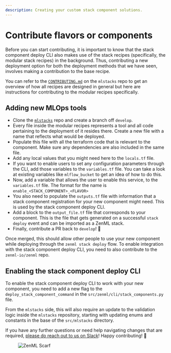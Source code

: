 ```yaml
---
description: Creating your custom stack component solutions.
---
```


# Contribute flavors or components

Before you can start contributing, it is important to know that the stack component deploy CLI also makes use of the stack recipes (specifically, the modular stack recipes) in the background. Thus, contributing a new deployment option for both the deployment methods that we have seen, involves making a contribution to the base recipe.

You can refer to the [`CONTRIBUTING.md`](https://github.com/zenml-io/mlstacks/blob/main/CONTRIBUTING.md) on the `mlstacks` repo to get an overview of how all recipes are designed in general but here are instructions for contributing to the modular recipes specifically.

## Adding new MLOps tools

* Clone the [`mlstacks`](https://github.com/zenml-io/mlstacks) repo and create a branch off `develop`.
* Every file inside the modular recipes represents a tool and all code pertaining to the deployment of it resides there. Create a new file with a name that reflects what would be deployed.
* Populate this file with all the terraform code that is relevant to the component. Make sure any dependencies are also included in the same file.
* Add any local values that you might need here to the `locals.tf` file.
* If you want to enable users to set any configuration parameters through the CLI, add those variables to the `variables.tf` file. You can take a look at existing variables like `mlflow_bucket` to get an idea of how to do this.
* Now, add a variable that allows the user to enable this service, to the `variables.tf` file. The format for the name is `enable_<STACK_COMPONENT>_<FLAVOR>`
* You also need to populate the `outputs.tf` file with information that a stack component registration for your new component might need. This is used by the stack component deploy CLI.
* Add a block to the `output_file.tf` file that corresponds to your component. This is the file that gets generated on a successful `stack deploy` event and can be imported as a ZenML stack.
* Finally, contribute a PR back to `develop`! 🥳

Once merged, this should allow other people to use your new component while deploying through the `zenml stack deploy` flow. To enable integration with the stack component deploy CLI, you need to also contribute to the `zenml-io/zenml` repo.

## Enabling the stack component deploy CLI

To enable the stack component deploy CLI to work with your new component, you need to add a new flag to the `deploy_stack_component_command` in the `src/zenml/cli/stack_components.py` file.

From the `mlstacks` side, this will also require an update to the validation logic inside the `mlstacks` repository, starting with updating enums and constants in the base of the `src/mlstacks` directory.

If you have any further questions or need help navigating changes that are required, [please do reach out to us on Slack](https://zenml.io/slack-invite)! Happy contributing! 🥰

<figure><img src="https://static.scarf.sh/a.png?x-pxid=f0b4f458-0a54-4fcd-aa95-d5ee424815bc" alt="ZenML Scarf"><figcaption></figcaption></figure>
